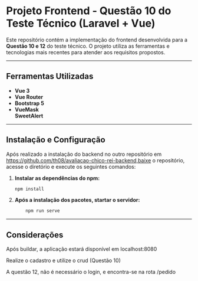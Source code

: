 # Projeto Frontend - Questão 10 do Teste Técnico (Laravel + Vue)

Este repositório contém a implementação do frontend desenvolvida para a **Questão 10 e 12** do teste técnico. O projeto utiliza as ferramentas e tecnologias mais recentes para atender aos requisitos propostos.

---

## Ferramentas Utilizadas

- **Vue 3**
- **Vue Router**
- **Bootstrap 5**
- **VueMask**  
  **SweetAlert**

---

## Instalação e Configuração

Após realizado a instalação do backend no outro repositório em https://github.com/th08/avaliacao-chico-rei-backend,baixe o repositório, acesse o diretório e execute os seguintes comandos:

1.  **Instalar as dependências do npm:**

    ```bash
    npm install
    ```

2.  **Após a instalação dos pacotes, startar o servidor:**

    ```bash
        npm run serve
    ```

---

## Considerações

Após buildar, a aplicação estará disponível em localhost:8080

Realize o cadastro e utilize o crud (Questão 10)

A questão 12, não é necessário o login, e encontra-se na rota /pedido
